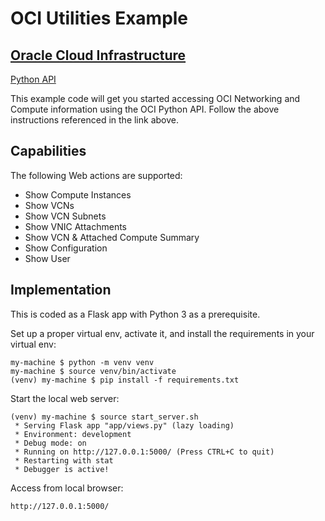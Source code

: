 # OCI Utilities Example 

## [Oracle Cloud Infrastructure](https://www.oracle.com/cloud/)

[Python API](https://oracle-cloud-infrastructure-python-sdk.readthedocs.io/en/latest/)

This example code will get you started accessing OCI Networking and Compute 
information using the OCI Python API. Follow the above instructions 
referenced in the link above.  


## Capabilities

The following Web actions are supported:

* Show Compute Instances
* Show VCNs
* Show VCN Subnets
* Show VNIC Attachments
* Show VCN & Attached Compute Summary
* Show Configuration
* Show User

## Implementation

This is coded as a Flask app with Python 3 as a prerequisite. 

Set up a proper virtual env, activate it, 
and install the requirements in your virtual env:

    my-machine $ python -m venv venv
    my-machine $ source venv/bin/activate
    (venv) my-machine $ pip install -f requirements.txt


Start the local web server:

    (venv) my-machine $ source start_server.sh
     * Serving Flask app "app/views.py" (lazy loading)
     * Environment: development
     * Debug mode: on
     * Running on http://127.0.0.1:5000/ (Press CTRL+C to quit)
     * Restarting with stat
     * Debugger is active!

Access from local browser:

    http://127.0.0.1:5000/
